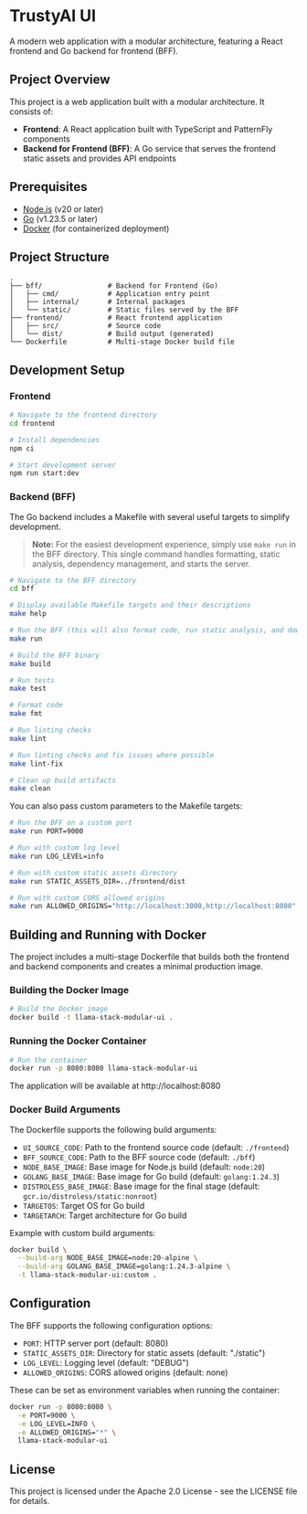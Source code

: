 # TrustyAI UI

A modern web application with a modular architecture, featuring a React frontend and Go backend for frontend (BFF).

## Project Overview

This project is a web application built with a modular architecture. It consists of:

- **Frontend**: A React application built with TypeScript and PatternFly components
- **Backend for Frontend (BFF)**: A Go service that serves the frontend static assets and provides API endpoints

## Prerequisites

- [Node.js](https://nodejs.org/) (v20 or later)
- [Go](https://golang.org/) (v1.23.5 or later)
- [Docker](https://www.docker.com/) (for containerized deployment)

## Project Structure

```
.
├── bff/                # Backend for Frontend (Go)
│   ├── cmd/            # Application entry point
│   ├── internal/       # Internal packages
│   └── static/         # Static files served by the BFF
├── frontend/           # React frontend application
│   ├── src/            # Source code
│   └── dist/           # Build output (generated)
└── Dockerfile          # Multi-stage Docker build file
```

## Development Setup

### Frontend

```bash
# Navigate to the frontend directory
cd frontend

# Install dependencies
npm ci

# Start development server
npm run start:dev
```

### Backend (BFF)

The Go backend includes a Makefile with several useful targets to simplify development.

> **Note:** For the easiest development experience, simply use `make run` in the BFF directory. This single command handles formatting, static analysis, dependency management, and starts the server.

```bash
# Navigate to the BFF directory
cd bff

# Display available Makefile targets and their descriptions
make help

# Run the BFF (this will also format code, run static analysis, and download dependencies)
make run

# Build the BFF binary
make build

# Run tests
make test

# Format code
make fmt

# Run linting checks
make lint

# Run linting checks and fix issues where possible
make lint-fix

# Clean up build artifacts
make clean
```

You can also pass custom parameters to the Makefile targets:

```bash
# Run the BFF on a custom port
make run PORT=9000

# Run with custom log level
make run LOG_LEVEL=info

# Run with custom static assets directory
make run STATIC_ASSETS_DIR=../frontend/dist

# Run with custom CORS allowed origins
make run ALLOWED_ORIGINS="http://localhost:3000,http://localhost:8080"
```

## Building and Running with Docker

The project includes a multi-stage Dockerfile that builds both the frontend and backend components and creates a minimal production image.

### Building the Docker Image

```bash
# Build the Docker image
docker build -t llama-stack-modular-ui .
```

### Running the Docker Container

```bash
# Run the container
docker run -p 8080:8080 llama-stack-modular-ui
```

The application will be available at http://localhost:8080

### Docker Build Arguments

The Dockerfile supports the following build arguments:

- `UI_SOURCE_CODE`: Path to the frontend source code (default: `./frontend`)
- `BFF_SOURCE_CODE`: Path to the BFF source code (default: `./bff`)
- `NODE_BASE_IMAGE`: Base image for Node.js build (default: `node:20`)
- `GOLANG_BASE_IMAGE`: Base image for Go build (default: `golang:1.24.3`)
- `DISTROLESS_BASE_IMAGE`: Base image for the final stage (default: `gcr.io/distroless/static:nonroot`)
- `TARGETOS`: Target OS for Go build
- `TARGETARCH`: Target architecture for Go build

Example with custom build arguments:

```bash
docker build \
  --build-arg NODE_BASE_IMAGE=node:20-alpine \
  --build-arg GOLANG_BASE_IMAGE=golang:1.24.3-alpine \
  -t llama-stack-modular-ui:custom .
```

## Configuration

The BFF supports the following configuration options:

- `PORT`: HTTP server port (default: 8080)
- `STATIC_ASSETS_DIR`: Directory for static assets (default: "./static")
- `LOG_LEVEL`: Logging level (default: "DEBUG")
- `ALLOWED_ORIGINS`: CORS allowed origins (default: none)

These can be set as environment variables when running the container:

```bash
docker run -p 8080:8080 \
  -e PORT=9000 \
  -e LOG_LEVEL=INFO \
  -e ALLOWED_ORIGINS="*" \
  llama-stack-modular-ui
```

## License

This project is licensed under the Apache 2.0 License - see the LICENSE file for details.
